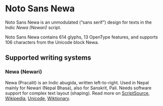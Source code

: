 
# Noto Sans Newa

Noto Sans Newa is an unmodulated (“sans serif”) design for texts in the Indic _Newa (Newari)_ script. 

Noto Sans Newa contains 614 glyphs, 13 OpenType features, and supports 106 characters from the Unicode block Newa.


## Supported writing systems


### Newa (Newari)

Newa (Pracalit) is an Indic abugida, written left-to-right. Used in Nepal mainly for Newari (Nepal Bhasa), also for Sanskrit, Pali. Needs software support for complex text layout (shaping). Read more on [ScriptSource](https://scriptsource.org/scr/Newa), [Wikipedia](https://en.wikipedia.org/wiki/ISO_15924:Newa), [Unicode](https://www.unicode.org/versions/Unicode13.0.0/ch13.pdf#G31609), [Wiktionary](https://en.wiktionary.org/wiki/Category:Newa_script).

